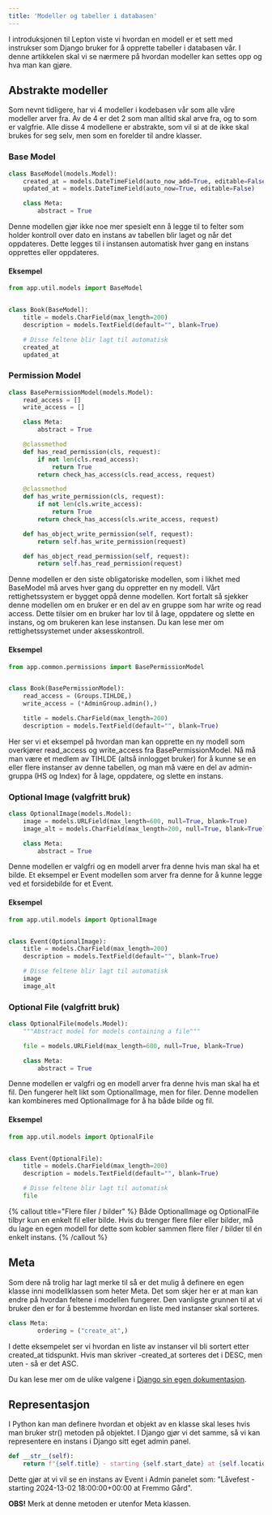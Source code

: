 ```yaml
---
title: 'Modeller og tabeller i databasen'
---
```


I introduksjonen til Lepton viste vi hvordan en modell er et sett med instrukser som Django bruker for å opprette tabeller i databasen vår. I denne artikkelen skal vi se nærmere på hvordan modeller kan settes opp og hva man kan gjøre.

## Abstrakte modeller

Som nevnt tidligere, har vi 4 modeller i kodebasen vår som alle våre modeller arver fra. Av de 4 er det 2 som man alltid skal arve fra, og to som er valgfrie. Alle disse 4 modellene er abstrakte, som vil si at de ikke skal brukes for seg selv, men som en forelder til andre klasser.

### Base Model

```python
class BaseModel(models.Model):
    created_at = models.DateTimeField(auto_now_add=True, editable=False)
    updated_at = models.DateTimeField(auto_now=True, editable=False)

    class Meta:
        abstract = True
```

Denne modellen gjør ikke noe mer spesielt enn å legge til to felter som holder kontroll over dato en instans av tabellen blir laget og når det oppdateres. Dette legges til i instansen automatisk hver gang en instans opprettes eller oppdateres.

#### Eksempel

```python
from app.util.models import BaseModel


class Book(BaseModel):
    title = models.CharField(max_length=200)
    description = models.TextField(default="", blank=True)

    # Disse feltene blir lagt til automatisk
    created_at
    updated_at
```

### Permission Model

```python
class BasePermissionModel(models.Model):
    read_access = []
    write_access = []

    class Meta:
        abstract = True

    @classmethod
    def has_read_permission(cls, request):
        if not len(cls.read_access):
            return True
        return check_has_access(cls.read_access, request)

    @classmethod
    def has_write_permission(cls, request):
        if not len(cls.write_access):
            return True
        return check_has_access(cls.write_access, request)

    def has_object_write_permission(self, request):
        return self.has_write_permission(request)

    def has_object_read_permission(self, request):
        return self.has_read_permission(request)
```

Denne modellen er den siste obligatoriske modellen, som i likhet med BaseModel må arves hver gang du oppretter en ny modell. Vårt rettighetssystem er bygget oppå denne modellen. Kort fortalt så sjekker denne modellen om en bruker er en del av en gruppe som har write og read access. Dette tilsier om en bruker har lov til å lage, oppdatere og slette en instans, og om brukeren kan lese instansen. Du kan lese mer om rettighetssystemet under aksesskontroll.

#### Eksempel

```python
from app.common.permissions import BasePermissionModel


class Book(BasePermissionModel):
    read_access = (Groups.TIHLDE,)
    write_access = (*AdminGroup.admin(),)

    title = models.CharField(max_length=200)
    description = models.TextField(default="", blank=True)
```

Her ser vi et eksempel på hvordan man kan opprette en ny modell som overkjører read_access og write_access fra BasePermissionModel. Nå må man være et medlem av TIHLDE (altså innlogget bruker) for å kunne se en eller flere instanser av denne tabellen, og man må være en del av admin-gruppa (HS og Index) for å lage, oppdatere, og slette en instans.

### Optional Image (valgfritt bruk)

```python
class OptionalImage(models.Model):
    image = models.URLField(max_length=600, null=True, blank=True)
    image_alt = models.CharField(max_length=200, null=True, blank=True)

    class Meta:
        abstract = True
```

Denne modellen er valgfri og en modell arver fra denne hvis man skal ha et bilde. Et eksempel er Event modellen som arver fra denne for å kunne legge ved et forsidebilde for et Event.

#### Eksempel

```python
from app.util.models import OptionalImage


class Event(OptionalImage):
    title = models.CharField(max_length=200)
    description = models.TextField(default="", blank=True)

    # Disse feltene blir lagt til automatisk
    image
    image_alt
```

### Optional File (valgfritt bruk)

```python
class OptionalFile(models.Model):
    """Abstract model for models containing a file"""

    file = models.URLField(max_length=600, null=True, blank=True)

    class Meta:
        abstract = True
```

Denne modellen er valgfri og en modell arver fra denne hvis man skal ha et fil. Den fungerer helt likt som OptionalImage, men for filer. Denne modellen kan kombineres med OptionalImage for å ha både bilde og fil.


#### Eksempel

```python
from app.util.models import OptionalFile


class Event(OptionalFile):
    title = models.CharField(max_length=200)
    description = models.TextField(default="", blank=True)

    # Disse feltene blir lagt til automatisk
    file
```


{% callout title="Flere filer / bilder" %}
Både OptionalImage og OptionalFile tilbyr kun en enkelt fil eller bilde. Hvis du trenger flere filer eller bilder, må du lage en egen modell for dette som kobler sammen flere filer / bilder til én enkelt instans.
{% /callout %}

## Meta

Som dere nå trolig har lagt merke til så er det mulig å definere en egen klasse inni modellklassen som heter Meta. Det som skjer her er at man kan endre på hvordan feltene i modellen fungerer. Den vanligste grunnen til at vi bruker den er for å bestemme hvordan en liste med instanser skal sorteres.

```python
class Meta:
        ordering = ("create_at",)
```

I dette eksempelet ser vi hvordan en liste av instanser vil bli sortert etter created_at tidspunkt. Hvis man skriver -created_at sorteres det i DESC, men uten - så er det ASC.

Du kan lese mer om de ulike valgene i [Django sin egen dokumentasjon](https://docs.djangoproject.com/en/5.0/ref/models/options/).

## Representasjon

I Python kan man definere hvordan et objekt av en klasse skal leses hvis man bruker str() metoden på objektet. I Django gjør vi det samme, så vi kan representere en instans i Django sitt eget admin panel.

```python
def __str__(self):
    return f"{self.title} - starting {self.start_date} at {self.location}"
```

Dette gjør at vi vil se en instans av Event i Admin panelet som: "Låvefest - starting 2024-13-02 18:00:00+00:00 at Fremmo Gård".

**OBS!** Merk at denne metoden er utenfor Meta klassen.
